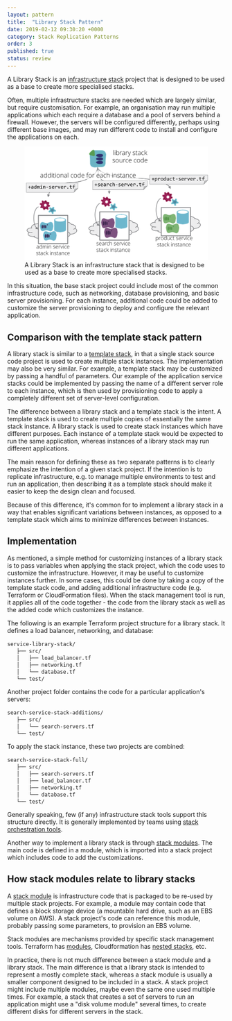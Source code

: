 ```yaml
---
layout: pattern
title:  "Library Stack Pattern"
date: 2019-02-12 09:30:20 +0000
category: Stack Replication Patterns
order: 3
published: true
status: review
---
```


A Library Stack is an [infrastructure stack](/patterns/stack-replication/) project that is designed to be used as a base to create more specialised stacks.

Often, multiple infrastructure stacks are needed which are largely similar, but require customisation. For example, an organisation may run multiple applications which each require a database and a pool of servers behind a firewall. However, the servers will be configured differently, perhaps using different base images, and may run different code to install and configure the applications on each.


<figure>
  <img src="images/library-stack.png" alt="A Library Stack is an infrastructure stack that is designed to be used as a base to create more specialised stacks"/>
  <figcaption>A Library Stack is an infrastructure stack that is designed to be used as a base to create more specialised stacks.</figcaption>
</figure>


In this situation, the base stack project could include most of the common infrastructure code, such as networking, database provisioning, and basic server provisioning. For each instance, additional code could be added to customize the server provisioning to deploy and configure the relevant application.


## Comparison with the template stack pattern

A library stack is similar to a [template stack](template-stack.html), in that a single stack source code project is used to create multiple stack instances. The implementation may also be very similar. For example, a template stack may be customized by passing a handful of parameters. Our example of the application service stacks could be implemented by passing the name of a different server role to each instance, which is then used by provisioning code to apply a completely different set of server-level configuration.

The difference between a library stack and a template stack is the intent. A template stack is used to create multiple copies of essentially the same stack instance. A library stack is used to create stack instances which have different purposes. Each instance of a template stack would be expected to run the same application, whereas instances of a library stack may run different applications.

The main reason for defining these as two separate patterns is to clearly emphasize the intention of a given stack project. If the intention is to replicate infrastructure, e.g. to manage multiple environments to test and run an application, then describing it as a template stack should make it easier to keep the design clean and focused.

Because of this difference, it's common for to implement a library stack in a way that enables significant variations between instances, as opposed to a template stack which aims to minimize differences between instances.


## Implementation

As mentioned, a simple method for customizing instances of a library stack is to pass variables when applying the stack project, which the code uses to customize the infrastructure. However, it may be useful to customize instances further. In some cases, this could be done by taking a copy of the template stack code, and adding additional infrastructure code (e.g. Terraform or CloudFormation files). When the stack management tool is run, it applies all of the code together - the code from the library stack as well as the added code which customizes the instance.

The following is an example Terraform project structure for a library stack. It defines a load balancer, networking, and database:


~~~ console
service-library-stack/
   ├── src/
   │   ├── load_balancer.tf
   │   ├── networking.tf
   │   └── database.tf
   └── test/
~~~


Another project folder contains the code for a particular application's servers:


~~~ console
search-service-stack-additions/
   ├── src/
   │   └── search-servers.tf
   └── test/
~~~


To apply the stack instance, these two projects are combined:


~~~ console
search-service-stack-full/
   ├── src/
   │   ├── search-servers.tf
   │   ├── load_balancer.tf
   │   ├── networking.tf
   │   └── database.tf
   └── test/
~~~


Generally speaking, few (if any) infrastructure stack tools support this structure directly. It is generally implemented by teams using [stack orchestration tools](/patterns/stack-orchestration-tools/).

Another way to implement a library stack is through [stack modules](/patterns/stack-replication/stack-code-module.html). The main code is defined in a module, which is imported into a stack project which includes code to add the customizations.


## How stack modules relate to library stacks

A [stack module](/patterns/stack-replication/stack-code-module.html) is infrastructure code that is packaged to be re-used by multiple stack projects. For example, a module may contain code that defines a block storage device (a mountable hard drive, such as an EBS volume on AWS). A stack project's code can reference this module, probably passing some parameters, to provision an EBS volume.

Stack modules are mechanisms provided by specific stack management tools. Terraform has [modules](https://www.terraform.io/docs/modules/index.html), Cloudformation has [nested stacks](https://aws.amazon.com/blogs/devops/use-nested-stacks-to-create-reusable-templates-and-support-role-specialization/), etc.

In practice, there is not much difference between a stack module and a library stack. The main difference is that a library stack is intended to represent a mostly complete stack, whereas a stack module is usually a smaller component designed to be included in a stack. A stack project might include multiple modules, maybe even the same one used multiple times. For example, a stack that creates a set of servers to run an application might use a "disk volume module" several times, to create different disks for different servers in the stack.

